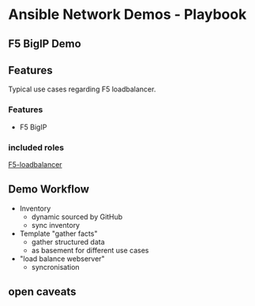 # **Ansible Network Demos - Playbook**

## **F5 BigIP Demo**

## **Features**
Typical use cases regarding F5 loadbalancer.

### **Features**
* F5 BigIP

### **included roles**
[F5-loadbalancer ](https://galaxy.ansible.com/maxrainer/f5_loadbalancer)

## **Demo Workflow**
- Inventory
  - dynamic sourced by GitHub
  - sync inventory
- Template "gather facts"
  - gather structured data
  - as basement for different use cases
- "load balance webserver"
  - syncronisation
  
## **open caveats**